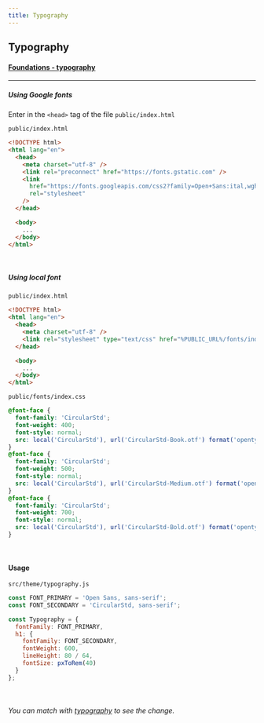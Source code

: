 ```yaml
---
title: Typography
---
```


## Typography

#### [Foundations - typography](https://minimals.cc/components/typography)

---

##### Using Google fonts

Enter in the `<head>` tag of the file `public/index.html`

`public/index.html`

```html
<!DOCTYPE html>
<html lang="en">
  <head>
    <meta charset="utf-8" />
    <link rel="preconnect" href="https://fonts.gstatic.com" />
    <link
      href="https://fonts.googleapis.com/css2?family=Open+Sans:ital,wght@0,400;0,600;1,700&display=swap"
      rel="stylesheet"
    />
  </head>

  <body>
    ...
  </body>
</html>
```

<br/>

##### Using local font

`public/index.html`

```html
<!DOCTYPE html>
<html lang="en">
  <head>
    <meta charset="utf-8" />
    <link rel="stylesheet" type="text/css" href="%PUBLIC_URL%/fonts/index.css" />
  </head>

  <body>
    ...
  </body>
</html>
```

`public/fonts/index.css`

```scss
@font-face {
  font-family: 'CircularStd';
  font-weight: 400;
  font-style: normal;
  src: local('CircularStd'), url('CircularStd-Book.otf') format('opentype');
}
@font-face {
  font-family: 'CircularStd';
  font-weight: 500;
  font-style: normal;
  src: local('CircularStd'), url('CircularStd-Medium.otf') format('opentype');
}
@font-face {
  font-family: 'CircularStd';
  font-weight: 700;
  font-style: normal;
  src: local('CircularStd'), url('CircularStd-Bold.otf') format('opentype');
}
```

<br/>

#### Usage

`src/theme/typography.js`

```js
const FONT_PRIMARY = 'Open Sans, sans-serif';
const FONT_SECONDARY = 'CircularStd, sans-serif';

const Typography = {
  fontFamily: FONT_PRIMARY,
  h1: {
    fontFamily: FONT_SECONDARY,
    fontWeight: 600,
    lineHeight: 80 / 64,
    fontSize: pxToRem(40)
  }
};
```

<br/>

###### You can match with [typography](https://minimals.cc/components/typography) to see the change.
